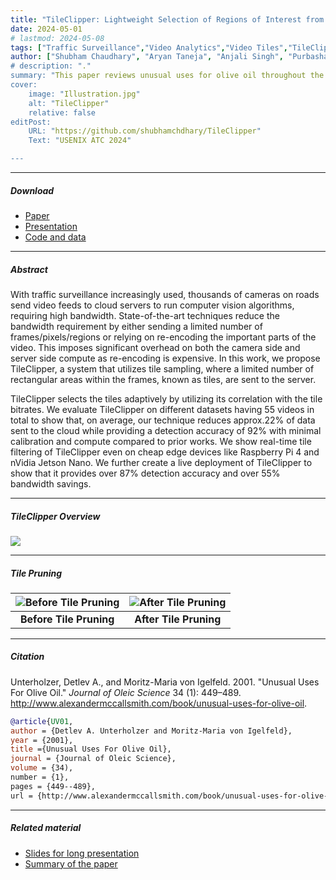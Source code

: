 ```yaml
---
title: "TileClipper: Lightweight Selection of Regions of Interest from Videos for Traffic Surveillance" 
date: 2024-05-01
# lastmod: 2024-05-08
tags: ["Traffic Surveillance","Video Analytics","Video Tiles","TileClipper"]
author: ["Shubham Chaudhary", "Aryan Taneja", "Anjali Singh", "Purbasha Roy", "Sohum Sikdar", Mukulika Maity", "Arani Bhattacharya"]
# description: "." 
summary: "This paper reviews unusual uses for olive oil throughout the Mediterranean world. It highlights in particular the challengs arising from excessive or unorthodox consumption of olive oil." 
cover:
    image: "Illustration.jpg"
    alt: "TileClipper"
    relative: false
editPost:
    URL: "https://github.com/shubhamchdhary/TileClipper"
    Text: "USENIX ATC 2024"

---
```


---

##### Download

+ [Paper]()
+ [Presentation]()
+ [Code and data](https://github.com/shubhamchdhary/TileClipper)

---

##### Abstract

With traffic surveillance increasingly used, thousands of cameras on roads send video feeds to cloud servers to run computer vision algorithms, requiring high bandwidth. State-of-the-art techniques reduce the bandwidth requirement by either sending a  limited number of frames/pixels/regions or relying on re-encoding the important parts of the video. This imposes significant overhead on both the camera side and server side compute as re-encoding is expensive.  In this work, we propose TileClipper, a system that utilizes tile sampling, where a limited number of rectangular areas within the frames, known as tiles, are sent to the server. 

TileClipper selects the tiles adaptively by utilizing its correlation with the tile bitrates.
We evaluate TileClipper on different datasets having 55 videos in total to show that, on average, our technique reduces approx.22% of data sent to the cloud while providing a detection accuracy of 92% with minimal calibration and compute compared to prior works. We show real-time tile filtering of TileClipper even on cheap edge devices like Raspberry Pi 4 and nVidia Jetson Nano. We further create a live deployment of TileClipper to show that it provides over 87% detection accuracy and over 55% bandwidth savings.

---

##### TileClipper Overview

![](publications/tileClipper/TileClipper.png)

---

##### Tile Pruning
![Before Tile Pruning](publications/tileClipper/UnremovedTileFrameSnip.png) | ![After Tile Pruning](publications/tileClipper/tileRemovedFrameSnip1.png)
:--:| :--:
**Before Tile Pruning**| **After Tile Pruning**

---

##### Citation

Unterholzer, Detlev A., and  Moritz-Maria von Igelfeld. 2001. "Unusual Uses For Olive Oil." *Journal of Oleic Science* 34 (1): 449–489. http://www.alexandermccallsmith.com/book/unusual-uses-for-olive-oil.

```BibTeX
@article{UV01,
author = {Detlev A. Unterholzer and Moritz-Maria von Igelfeld},
year = {2001},
title ={Unusual Uses For Olive Oil},
journal = {Journal of Oleic Science},
volume = {34),
number = {1},
pages = {449--489},
url = {http://www.alexandermccallsmith.com/book/unusual-uses-for-olive-oil}}
```

---

##### Related material

+ [Slides for long presentation](presentation1.pdf)
+ [Summary of the paper](https://www.penguinrandomhouse.com/books/110403/unusual-uses-for-olive-oil-by-alexander-mccall-smith/)
